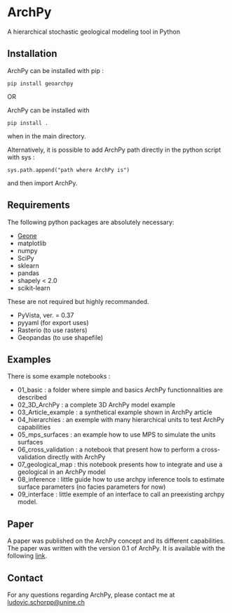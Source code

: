 # ArchPy
A hierarchical stochastic geological modeling tool in Python


## Installation

ArchPy can be installed with pip :

```
pip install geoarchpy
```

OR 

ArchPy can be installed with 
```
pip install .
```
when in the main directory.

Alternatively, it is possible to add ArchPy path directly in the python script with sys :
```
sys.path.append("path where ArchPy is") 
```
and then import ArchPy.

## Requirements
The following python packages are absolutely necessary:
   - [Geone](https://github.com/randlab/geone)
   - matplotlib
   - numpy
   - SciPy
   - sklearn
   - pandas
   - shapely < 2.0
   - scikit-learn

These are not required but highly recommanded.
   - PyVista, ver. = 0.37
   - pyyaml (for export uses)
   - Rasterio (to use rasters)
   - Geopandas (to use shapefile)
   
 ## Examples
 There is some example notebooks :
 - 01_basic : a folder where simple and basics ArchPy functionnalities are described 
 - 02_3D_ArchPy : a complete 3D ArchPy model example
 - 03_Article_example : a synthetical example shown in ArchPy article
 - 04_hierarchies : an exemple with many hierarchical units to test ArchPy capabilities
 - 05_mps_surfaces : an example how to use MPS to simulate the units surfaces
 - 06_cross_validation : a notebook that present how to perform a cross-validation directly with ArchPy
 - 07_geological_map : this notebook presents how to integrate and use a geological in an ArchPy model
 - 08_inference : little guide how to use archpy inference tools to estimate surface parameters (no facies parameters for now)
 - 09_interface : little exemple of an interface to call an preexisting archpy model.
 
 ## Paper
 A paper was published on the ArchPy concept and its different capabilities.
 The paper was written with the version 0.1 of ArchPy.
 It is available with the following [link](https://www.frontiersin.org/articles/10.3389/feart.2022.884075/).

 ## Contact
 For any questions regarding ArchPy, please contact me at <ludovic.schorpp@unine.ch>
